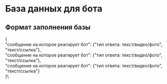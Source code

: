 # База данных для бота
## Формат заполнения базы
{\
  "сообщение на которое реагирует бот": {"тип ответа: текст/видео/фото", "текст/ссылка"},\
  "сообщение на которое реагирует бот": {"тип ответа: текст/видео/фото", "текст/ссылка"},\
  "сообщение на которое реагирует бот": {"тип ответа: текст/видео/фото", "текст/ссылка"}\
}\
